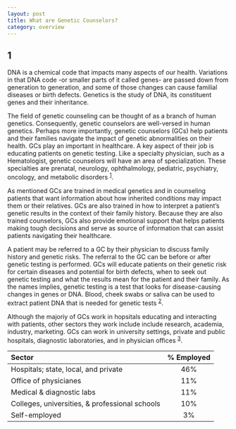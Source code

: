 ```yaml
---
layout: post
title: What are Genetic Counselors?
category: overview
---
```



1
------
DNA is a chemical code that impacts many aspects of our health. Variations in that DNA code -or smaller parts of it called genes- are passed down from generation to generation, and some of those changes can cause familial diseases or birth defects.  Genetics is the study of DNA, its constituent genes and their inheritance.  

The field of genetic counseling can be thought of as a branch of human genetics. Consequently, genetic counselors are well-versed in human genetics. Perhaps more importantly, genetic counselors (GCs) help patients and their families navigate the impact of genetic abnormalities on their health. GCs play an important in healthcare. A key aspect of their job is educating patients on genetic testing. Like a specialty physician, such as a Hematologist, genetic counselors will have an area of specialization. These specialties are prenatal, neurology, ophthalmology, pediatric, psychiatry, oncology, and metabolic disorders <sup>[1]</sup>. 

As mentioned GCs are trained in medical genetics and in counseling patients that want information about how inherited conditions may impact them or their relatives. GCs are also trained in how to interpret a patient’s genetic results in the context of their family history. Because they are also trained counselors, GCs also provide emotional support that helps patients making tough decisions and serve as source of information that can assist patients navigating their healthcare.

A patient may be referred to a GC by their physician to discuss family history and genetic risks. The referral to the GC can be before or after genetic testing is performed. GCs will educate patients on their genetic risk for certain diseases and potential for birth defects, when to seek out genetic testing and what the results mean for the patient and their family. As the names implies, genetic testing is a test that looks for disease-causing changes in genes or DNA.  Blood, cheek swabs or saliva can be used to extract patient DNA that is needed for genetic tests <sup>[2]</sup>.

Although the majoriy of GCs work in hopsitals educating and interacting with patients, other sectors they work include include research, academia, industry, marketing. GCs can work in university settings, private and public hospitals, diagnostic laboratories, and in physician offices <sup>[3]</sup>.

| Sector        | % Employed    |
| :------------- |:-------------:|
| Hospitals; state, local, and private| 46% |
| Office of physicianes      | 11%      |  
| Medical & diagnostic labs | 11%      |  
|Colleges, universities, & professional schools| 10%
|Self-employed| 3%


[1]: https://www.nsgc.org/About/About-Genetic-Counselors
[2]: https://www.abgc.net/about-genetic-counseling/
[3]: https://www.bls.gov/ooh/healthcare/genetic-counselors.htm#tab-3
